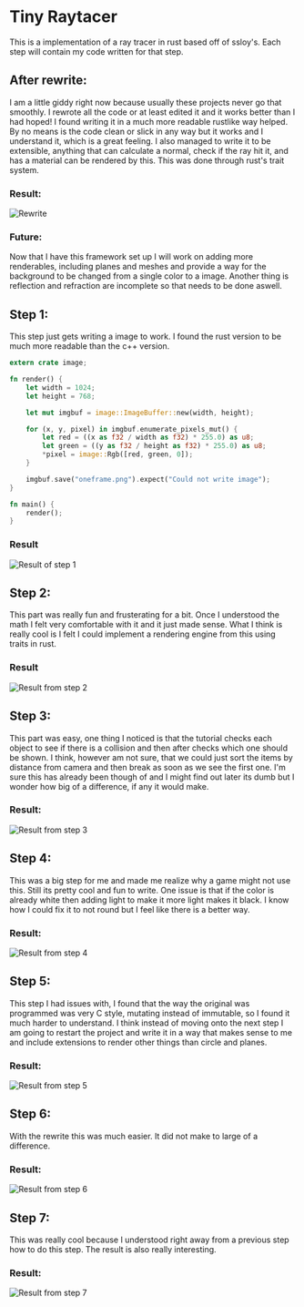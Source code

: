 # Tiny Raytacer
This is a implementation of a ray tracer in rust based off of ssloy's.
Each step will contain my code written for that step.

## After rewrite:

I am a little giddy right now because usually these projects never go that 
smoothly. I rewrote all the code or at least edited it and it works better than
I had hoped! I found writing it in a much more readable rustlike way helped. By 
no means is the code clean or slick in any way but it works and I understand it, 
which is a great feeling. I also managed to write it to be extensible, anything
that can calculate a normal, check if the ray hit it, and has a material can be 
rendered by this. This was done through rust's trait system.

### Result:
![Rewrite](rewrite.png)

### Future:

Now that I have this framework set up I will work on adding more renderables,
including planes and meshes and provide a way for the background to be changed
from a single color to a image. Another thing is reflection and refraction are 
incomplete so that needs to be done aswell.

## Step 1:

This step just gets writing a image to work. I found the rust version to be much
more readable than the c++ version.

```rust
extern crate image;

fn render() {
    let width = 1024;
    let height = 768;

    let mut imgbuf = image::ImageBuffer::new(width, height);

    for (x, y, pixel) in imgbuf.enumerate_pixels_mut() {
        let red = ((x as f32 / width as f32) * 255.0) as u8;
        let green = ((y as f32 / height as f32) * 255.0) as u8;
        *pixel = image::Rgb([red, green, 0]);
    }

    imgbuf.save("oneframe.png").expect("Could not write image");
}

fn main() {
    render();
}
```

### Result
![Result of step 1](step1.png)

## Step 2:

This part was really fun and frusterating for a bit. Once I understood the math
I felt very comfortable with it and it just made sense. What I think is really 
cool is I felt I could implement a rendering engine from this using traits in 
rust.

### Result
![Result from step 2](step2.png)

## Step 3:

This part was easy, one thing I noticed is that the tutorial checks each object 
to see if there is a collision and then after checks which one should be shown.
I think, however am not sure, that we could just sort the items by distance from
camera and then break as soon as we see the first one. I'm sure this has already
been though of and I might find out later its dumb but I wonder how big of a 
difference, if any it would make.

### Result:
![Result from step 3](step3.png)

## Step 4:

This was a big step for me and made me realize why a game might not use this.
Still its pretty cool and fun to write. One issue is that if the color is 
already white then adding light to make it more light makes it black. I know 
how I could fix it to not round but I feel like there is a better way.

### Result:
![Result from step 4](step4.png)

## Step 5:

This step I had issues with, I found that the way the original was programmed 
was very C style, mutating instead of immutable, so I found it much harder to 
understand. I think instead of moving onto the next step I am going to restart
the project and write it in a way that makes sense to me and include 
extensions to render other things than circle and planes.

### Result:
![Result from step 5](step5.png)

## Step 6:

With the rewrite this was much easier. It did not make to large of a difference.

### Result:
![Result from step 6](step6.png)

## Step 7:

This was really cool because I understood right away from a previous step how to
do this step. The result is also really interesting.

### Result:
![Result from step 7](step7.png)